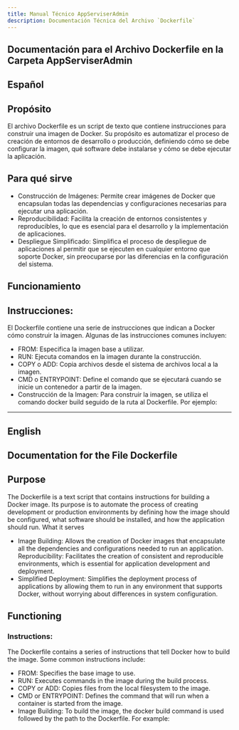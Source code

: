 ```yaml
---
title: Manual Técnico AppServiserAdmin
description: Documentación Técnica del Archivo `Dockerfile`
---
```


## Documentación para el Archivo Dockerfile en la Carpeta AppServiserAdmin

## Español

## Propósito
El archivo Dockerfile es un script de texto que contiene instrucciones para construir una imagen de Docker. Su propósito es automatizar el proceso de creación de entornos de desarrollo o producción, definiendo cómo se debe configurar la imagen, qué software debe instalarse y cómo se debe ejecutar la aplicación.

## Para qué sirve
- Construcción de Imágenes: Permite crear imágenes de Docker que encapsulan todas las dependencias y configuraciones necesarias para ejecutar una aplicación.
- Reproducibilidad: Facilita la creación de entornos consistentes y reproducibles, lo que es esencial para el desarrollo y la implementación de aplicaciones.
- Despliegue Simplificado: Simplifica el proceso de despliegue de aplicaciones al permitir que se ejecuten en cualquier entorno que soporte Docker, sin preocuparse por las diferencias en la configuración del sistema.

## Funcionamiento

## Instrucciones: 
El Dockerfile contiene una serie de instrucciones que indican a Docker cómo construir la imagen. Algunas de las instrucciones comunes incluyen:

- FROM: Especifica la imagen base a utilizar.
- RUN: Ejecuta comandos en la imagen durante la construcción.
- COPY o ADD: Copia archivos desde el sistema de archivos local a la imagen.
- CMD o ENTRYPOINT: Define el comando que se ejecutará cuando se inicie un contenedor a partir de la imagen.
- Construcción de la Imagen: Para construir la imagen, se utiliza el comando docker build seguido de la ruta al Dockerfile. Por ejemplo:

---

## English

## Documentation for the File Dockerfile

## Purpose
The Dockerfile is a text script that contains instructions for building a Docker image. Its purpose is to automate the process of creating development or production environments by defining how the image should be configured, what software should be installed, and how the application should run.
What it serves
- Image Building: Allows the creation of Docker images that encapsulate all the dependencies and configurations needed to run an application.
Reproducibility: Facilitates the creation of consistent and reproducible environments, which is essential for application development and deployment.
- Simplified Deployment: Simplifies the deployment process of applications by allowing them to run in any environment that supports Docker, without worrying about differences in system configuration.

## Functioning

### Instructions: 
The Dockerfile contains a series of instructions that tell Docker how to build the image. Some common instructions include:

- FROM: Specifies the base image to use.
- RUN: Executes commands in the image during the build process.
- COPY or ADD: Copies files from the local filesystem to the image.
- CMD or ENTRYPOINT: Defines the command that will run when a container is started from the image.
- Image Building: To build the image, the docker build command is used followed by the path to the Dockerfile. For example:



